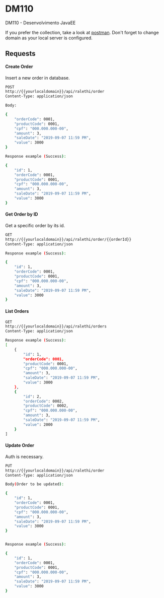 # DM110
DM110 - Desenvolvimento JavaEE

If you prefer the collection, take a look at [postman](TODO).
Don't forget to change domain as your local server is configured.

## Requests

#### Create Order

Insert a new order in database.

```bash
POST
http://{{yourlocaldomain}}/api/ralethi/order
Content-Type: application/json

Body:

{
    "orderCode": 0001,
    "productCode": 0001,
    "cpf": "000.000.000-00",
    "amount": 3,
    "saleDate": "2019-09-07 11:59 PM",
    "value": 3000
}

Response example (Success):

{
    "id": 1,
    "orderCode": 0001,
    "productCode": 0001,
    "cpf": "000.000.000-00",
    "amount": 3,
    "saleDate": "2019-09-07 11:59 PM",
    "value": 3000
}
```

#### Get Order by ID
Get a specific order by its id.

```bash
GET
http://{{yourlocaldomain}}/api/ralethi/order/{{orderId}}
Content-Type: application/json

Response example (Success):

{
    "id": 1,
    "orderCode": 0001,
    "productCode": 0001,
    "cpf": "000.000.000-00",
    "amount": 3,
    "saleDate": "2019-09-07 11:59 PM",
    "value": 3000
}
```

#### List Orders

```bash
GET
http://{{yourlocaldomain}}/api/ralethi/orders
Content-Type: application/json

Response example (Success):
[
    {
        "id": 1,
        "orderCode": 0001,
        "productCode": 0001,
        "cpf": "000.000.000-00",
        "amount": 3,
        "saleDate": "2019-09-07 11:59 PM",
        "value": 3000
    },
    {
        "id": 2,
        "orderCode": 0002,
        "productCode": 0002,
        "cpf": "000.000.000-00",
        "amount": 3,
        "saleDate": "2019-09-07 11:59 PM",
        "value": 2000
    }
]
```

#### Update Order
Auth is necessary.

```bash
PUT
http://{{yourlocaldomain}}/api/ralethi/order
Content-Type: application/json

Body(Order to be updated):

{
    "id": 1,
	"orderCode": 0001,
	"productCode": 0001,
	"cpf": "000.000.000-00",
	"amount": 3,
	"saleDate": "2019-09-07 11:59 PM",
	"value": 3000
}


Response example (Success):

{
    "id": 1,
	"orderCode": 0001,
	"productCode": 0001,
	"cpf": "000.000.000-00",
	"amount": 3,
	"saleDate": "2019-09-07 11:59 PM",
	"value": 3000
}
```
